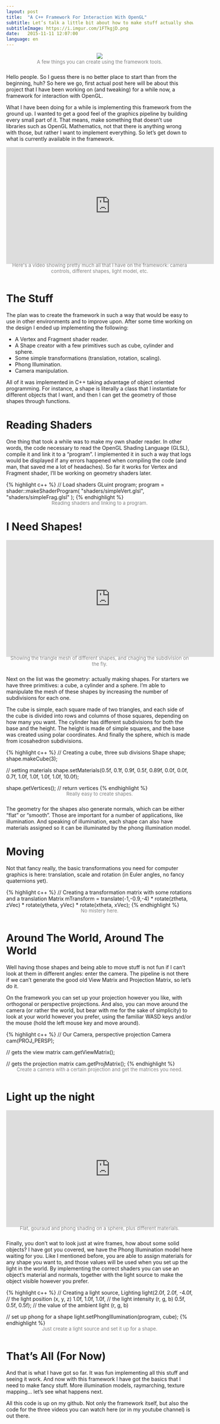 ```yaml
---
layout: post
title:  "A C++ Framework For Interaction With OpenGL"
subtitle: Let’s talk a little bit about how to make stuff actually show using OpenGL. Here I'll talk about my engine which includes primitive mesh creation, phong illumination, camera manipulation, custom shader file readers, etc.
subtitleImage: https://i.imgur.com/1FTkgjD.png
date:   2015-11-11 12:07:00
language: en
---
```

<div style="text-align:center;padding-bottom:10px;">
<img src="https://i.imgur.com/pGCaiQu.png">
<div style="text-align:center;"><font color="gray" size="2px">A few things you can create using the framework tools.</font></div>
</div>

Hello people. So I guess there is no better place to start than from the beginning, huh? So here we go, first actual post here will be about this project that I have been working on (and tweaking) for a while now, a framework for interaction with OpenGL.

What I have been doing for a while is implementing this framework from the ground up. I wanted to get a good feel of the graphics pipeline by building every small part of it. That means, make something that doesn’t use libraries such as OpenGL Mathematics, not that there is anything wrong with those, but rather I want to implement everything. So let’s get down to what is currently available in the framework.

<div style="text-align:center;padding-bottom:10px;">
<iframe width="560" height="315" src="https://www.youtube.com/embed/NTnnJLC7ujc" frameborder="0" allowfullscreen></iframe>
<div style="text-align:center;margin-top:-5px;"><font color="gray" size="2px">Here's a video showing pretty much all that I have on the framework: camera controls, different shapes, light model, etc.</font></div>
</div>

# The Stuff

The plan was to create the framework in such a way that would be easy to use in other environments and to improve upon. After some time working on the design I ended up implementing the following:

* A Vertex and Fragment shader reader.
* A Shape creator with a few primitives such as cube, cylinder and sphere.
* Some simple transformations (translation, rotation, scaling).
* Phong Illumination.
* Camera manipulation.

All of it was implemented in C++ taking advantage of object oriented programming. For instance, a shape is literally a class that I instantiate for different objects that I want, and then I can get the geometry of those shapes through functions.

# Reading Shaders

One thing that took a while was to make my own shader reader. In other words, the code necessary to read the OpenGL Shading Language (GLSL), compile it and link it to a “program”. I implemented it in such a way that logs would be displayed if any errors happened when compiling the code (and man, that saved me a lot of headaches). So far it works for Vertex and Fragment shader, I’ll be working on geometry shaders later.

{% highlight c++ %}
// Load shaders
GLuint program;
program = shader::makeShaderProgram( "shaders/simpleVert.glsl",
                                     "shaders/simpleFrag.glsl" );
{% endhighlight %}
<div style="text-align:center;margin-top:-15px;"><font color="gray" size="2px">Reading shaders and linking to a program.</font></div>

# I Need Shapes!

<div style="text-align:center;padding-bottom:10px;">
<iframe width="560" height="315" src="https://www.youtube.com/embed/Ig41MueDxBE" frameborder="0" allowfullscreen></iframe>
<div style="text-align:center;margin-top:-5px;"><font color="gray" size="2">Showing the triangle mesh of different shapes, and chaging the subdivision on the fly.</font></div>
</div>

Next on the list was the geometry: actually making shapes. For starters we have three primitives: a cube, a cylinder and a sphere. I’m able to manipulate the mesh of these shapes by increasing the number of subdivisions for each one.

The cube is simple, each square made of two triangles, and each side of the cube is divided into rows and columns of those squares, depending on how many you want. The cylinder has different subdivisions for both the base and the height. The height is made of simple squares, and the base was created using polar coordinates. And finally the sphere, which is made from icosahedron subdivisions.

{% highlight c++ %}
// Creating a cube, three sub divisions
Shape shape;
shape.makeCube(3);

// setting materials
shape.setMaterials(0.5f, 0.1f, 0.9f, 0.5f,
                   0.89f, 0.0f, 0.0f, 0.7f,
                   1.0f, 1.0f, 1.0f, 1.0f, 10.0f);

shape.getVertices(); // return vertices
{% endhighlight %}
<div style="text-align:center;margin-top:-15px;padding-bottom:10px;"><font color="gray" size="2px">Really easy to create shapes.</font></div>

The geometry for the shapes also generate normals, which can be either “flat” or “smooth”. Those are important for a number of applications, like illumination. And speaking of illumination, each shape can also have materials assigned so it can be illuminated by the phong illumination model.

# Moving

Not that fancy really, the basic transformations you need for computer graphics is here: translation, scale and rotation (in Euler angles, no fancy quaternions yet).

{% highlight c++ %}
// Creating a transformation matrix with some rotations and a translation
Matrix mTransform = translate(-1,-0.9,-4) * rotate(ztheta, zVec) * rotate(ytheta, yVec) * rotate(xtheta, xVec);
{% endhighlight %}
<div style="text-align:center;margin-top:-15px;padding-bottom:10px;"><font color="gray" size="2px">No mistery here.</font></div>

# Around The World, Around The World

Well having those shapes and being able to move stuff is not fun if I can’t look at them in different angles: enter the camera. The pipeline is not there if we can’t generate the good old View Matrix and Projection Matrix, so let’s do it.

On the framework you can set up your projection however you like, with orthogonal or perspective projections. And also, you can move around the camera (or rather the world, but bear with me for the sake of simplicity) to look at your world however you prefer, using the familiar WASD keys and/or the mouse (hold the left mouse key and move around).

{% highlight c++ %}
// Our Camera, perspective projection
Camera cam(PROJ_PERSP);

// gets the view matrix
cam.getViewMatrix();

// gets the projection matrix
cam.getProjMatrix();
{% endhighlight %}
<div style="text-align:center;margin-top:-15px;padding-bottom:10px;"><font color="gray" size="2px">Create a camera with a certain projection and get the matrices you need.</font></div>

# Light up the night

<div style="text-align:center;padding-bottom:10px;">
<iframe width="560" height="315" src="https://www.youtube.com/embed/Ev51Wc0JwCA" frameborder="0" allowfullscreen></iframe>
<div style="text-align:center;margin-top:-5px;"><font color="gray" size="2">Flat, gouraud and phong shading on a sphere, plus different materials.</font></div>
</div>

Finally, you don’t wat to look just at wire frames, how about some solid objects? I have got you covered, we have the Phong Illumination model here waiting for you. Like I mentioned before, you are able to assign materials for any shape you want to, and those values will be used when you set up the light in the world. By implementing the correct shaders you can use an object’s material and normals, together with the light source to make the object visible however you prefer.

{% highlight c++ %}
// Creating a light source,
Lighting light(2.0f, 2.0f, -4.0f,  // the light position (x, y, z)
               1.0f, 1.0f,  1.0f,  // the light intensity (r, g, b)
               0.5f, 0.5f,  0.5f); // the value of the ambient light (r, g, b)

// set up phong for a shape
light.setPhongIllumination(program, cube);
{% endhighlight %}
<div style="text-align:center;margin-top:-15px;padding-bottom:10px;"><font color="gray" size="2px">Just create a light source and set it up for a shape.</font></div>

# That’s All (For Now)

And that is what I have got so far. It was fun implementing all this stuff and seeing it work. And now with this framework I have got the basics that I need to make fancy stuff. More illumination models, raymarching, texture mapping… let’s see what happens next.

All this code is up on my github. Not only the framework itself, but also the code for the three videos you can watch here (or in my youtube channel) is out there.
